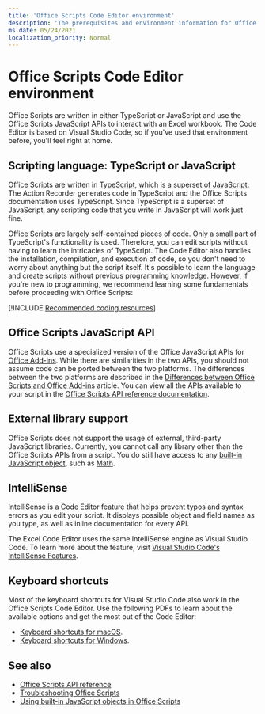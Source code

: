```yaml
---
title: 'Office Scripts Code Editor environment'
description: 'The prerequisites and environment information for Office Scripts in Excel on the web.'
ms.date: 05/24/2021
localization_priority: Normal
---
```


# Office Scripts Code Editor environment

Office Scripts are written in either TypeScript or JavaScript and use the Office Scripts JavaScript APIs to interact with an Excel workbook. The Code Editor is based on Visual Studio Code, so if you've used that environment before, you'll feel right at home.

## Scripting language: TypeScript or JavaScript

Office Scripts are written in [TypeScript](https://www.typescriptlang.org/docs/home.html), which is a superset of [JavaScript](https://developer.mozilla.org/docs/Web/JavaScript). The Action Recorder generates code in TypeScript and the Office Scripts documentation uses TypeScript. Since TypeScript is a superset of JavaScript, any scripting code that you write in JavaScript will work just fine.

Office Scripts are largely self-contained pieces of code. Only a small part of TypeScript's functionality is used. Therefore, you can edit scripts without having to learn the intricacies of TypeScript. The Code Editor also handles the installation, compilation, and execution of code, so you don't need to worry about anything but the script itself. It's possible to learn the language and create scripts without previous programming knowledge. However, if you're new to programming, we recommend learning some fundamentals before proceeding with Office Scripts:

[!INCLUDE [Recommended coding resources](../includes/coding-basics-references.md)]

## Office Scripts JavaScript API

Office Scripts use a specialized version of the Office JavaScript APIs for [Office Add-ins](/office/dev/add-ins/overview/index). While there are similarities in the two APIs, you should not assume code can be ported between the two platforms. The differences between the two platforms are described in the [Differences between Office Scripts and Office Add-ins](../resources/add-ins-differences.md#apis) article. You can view all the APIs available to your script in the [Office Scripts API reference documentation](/javascript/api/office-scripts/overview).

## External library support

Office Scripts does not support the usage of external, third-party JavaScript libraries. Currently, you cannot call any library other than the Office Scripts APIs from a script. You do still have access to any [built-in JavaScript object](../develop/javascript-objects.md), such as [Math](https://developer.mozilla.org/docs/Web/JavaScript/Reference/Global_Objects/Math).

## IntelliSense

IntelliSense is a Code Editor feature that helps prevent typos and syntax errors as you edit your script. It displays possible object and field names as you type, as well as inline documentation for every API.

The Excel Code Editor uses the same IntelliSense engine as Visual Studio Code. To learn more about the feature, visit [Visual Studio Code's IntelliSense Features](https://code.visualstudio.com/docs/editor/intellisense#_intellisense-features).

## Keyboard shortcuts

Most of the keyboard shortcuts for Visual Studio Code also work in the Office Scripts Code Editor. Use the following PDFs to learn about the available options and get the most out of the Code Editor:

- [Keyboard shortcuts for macOS](https://code.visualstudio.com/shortcuts/keyboard-shortcuts-macos.pdf).
- [Keyboard shortcuts for Windows](https://code.visualstudio.com/shortcuts/keyboard-shortcuts-windows.pdf).

## See also

- [Office Scripts API reference](/javascript/api/office-scripts/overview)
- [Troubleshooting Office Scripts](../testing/troubleshooting.md)
- [Using built-in JavaScript objects in Office Scripts](../develop/javascript-objects.md)
